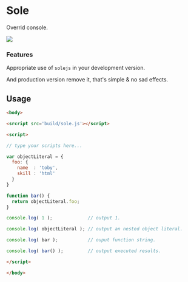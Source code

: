 # Sole
Overrid console.

<img src='http://ww2.sinaimg.cn/large/be899c05jw1ey41reerh1g20pp09ptrc.gif'>


### Features 

Appropriate use of `solejs` in your development version.

And production version remove it, that's simple & no sad effects.

## Usage

```html
<body>

<srcript src='build/sole.js'></script>

<script>

// type your scripts here...

var objectLiteral = {
  foo: {
    name  : 'toby',
    skill : 'html'
  }
}

function bar() {
  return objectLiteral.foo;
}

console.log( 1 );             // output 1.

console.log( objectLiteral ); // output an nested object literal.

console.log( bar );           // ouput function string.

console.log( bar() );         // output executed results.

</script>

</body>

```
